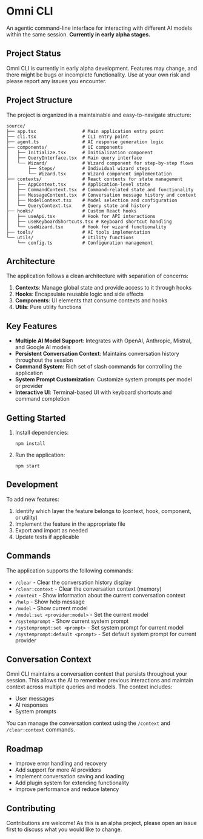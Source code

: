 # Omni CLI

An agentic command-line interface for interacting with different AI models within the same session. **Currently in early alpha stages.**

## Project Status

Omni CLI is currently in early alpha development. Features may change, and there might be bugs or incomplete functionality. Use at your own risk and please report any issues you encounter.

## Project Structure

The project is organized in a maintainable and easy-to-navigate structure:

```
source/
├── app.tsx                 # Main application entry point
├── cli.tsx                 # CLI entry point
├── agent.ts                # AI response generation logic
├── components/             # UI components
│   ├── Initialize.tsx      # Initialization component
│   ├── QueryInterface.tsx  # Main query interface
│   └── Wizard/             # Wizard component for step-by-step flows
│       ├── Steps/          # Individual wizard steps
│       └── Wizard.tsx      # Wizard component implementation
├── contexts/               # React contexts for state management
│   ├── AppContext.tsx      # Application-level state
│   ├── CommandContext.tsx  # Command-related state and functionality
│   ├── MessageContext.tsx  # Conversation message history and context
│   ├── ModelContext.tsx    # Model selection and configuration
│   └── QueryContext.tsx    # Query state and history
├── hooks/                  # Custom React hooks
│   ├── useApi.tsx          # Hook for API interactions
│   ├── useKeyboardShortcuts.tsx # Keyboard shortcut handling
│   └── useWizard.tsx       # Hook for wizard functionality
├── tools/                  # AI tools implementation
└── utils/                  # Utility functions
    └── config.ts           # Configuration management
```

## Architecture

The application follows a clean architecture with separation of concerns:

1. **Contexts**: Manage global state and provide access to it through hooks
2. **Hooks**: Encapsulate reusable logic and side effects
3. **Components**: UI elements that consume contexts and hooks
4. **Utils**: Pure utility functions

## Key Features

- **Multiple AI Model Support**: Integrates with OpenAI, Anthropic, Mistral, and Google AI models
- **Persistent Conversation Context**: Maintains conversation history throughout the session
- **Command System**: Rich set of slash commands for controlling the application
- **System Prompt Customization**: Customize system prompts per model or provider
- **Interactive UI**: Terminal-based UI with keyboard shortcuts and command completion

## Getting Started

1. Install dependencies:

   ```
   npm install
   ```

2. Run the application:
   ```
   npm start
   ```

## Development

To add new features:

1. Identify which layer the feature belongs to (context, hook, component, or utility)
2. Implement the feature in the appropriate file
3. Export and import as needed
4. Update tests if applicable

## Commands

The application supports the following commands:

- `/clear` - Clear the conversation history display
- `/clear:context` - Clear the conversation context (memory)
- `/context` - Show information about the current conversation context
- `/help` - Show help message
- `/model` - Show current model
- `/model:set <provider:model>` - Set the current model
- `/systemprompt` - Show current system prompt
- `/systemprompt:set <prompt>` - Set system prompt for current model
- `/systemprompt:default <prompt>` - Set default system prompt for current provider

## Conversation Context

Omni CLI maintains a conversation context that persists throughout your session. This allows the AI to remember previous interactions and maintain context across multiple queries and models. The context includes:

- User messages
- AI responses
- System prompts

You can manage the conversation context using the `/context` and `/clear:context` commands.

## Roadmap

- Improve error handling and recovery
- Add support for more AI providers
- Implement conversation saving and loading
- Add plugin system for extending functionality
- Improve performance and reduce latency

## Contributing

Contributions are welcome! As this is an alpha project, please open an issue first to discuss what you would like to change.
